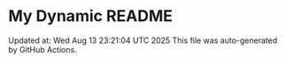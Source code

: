 # My Dynamic README
Updated at: Wed Aug 13 23:21:04 UTC 2025
This file was auto-generated by GitHub Actions.
